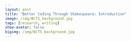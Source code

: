 ```yaml
---
layout: post
title: "Better Coding Through Shakespeare: Introduction"
image: /img/BCTS_background.jpg
tags: [research, writing]
show-avatar: false
bigimg: /img/BCTS_background.jpg
---
```

